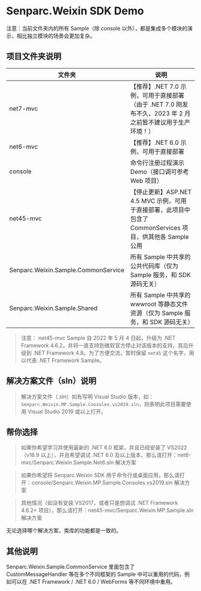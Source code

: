 # Senparc.Weixin SDK Demo

注意：当前文件夹内的所有 Sample（除 console 以外），都是集成多个模块的演示，相比独立模块的场景会更加复杂。

## 项目文件夹说明

| 文件夹 | 说明 |
|--------|--------|
|   net7-mvc      |   【推荐】.NET 7.0 示例，可用于直接部署（由于 .NET 7.0 刚发布不久，2023 年 2 月之前暂不建议用于生产环境！）
|   net6-mvc      |   【推荐】.NET 6.0 示例，可用于直接部署
|   console             |   命令行注册过程演示 Demo（接口调可参考 Web 项目）
|   net45-mvc           |   【停止更新】ASP.NET 4.5 MVC 示例，可用于直接部署，此项目中包含了 CommonServices 项目，供其他各 Sample 公用
|   Senparc.Weixin.Sample.CommonService      |   所有 Sample 中共享的公共代码库（仅为 Sample 服务，和 SDK 源码无关）
|   Senparc.Weixin.Sample.Shared             |   所有 Sample 中共享的 wwwroot 等静态文件资源（仅为 Sample 服务，和 SDK 源码无关）


> 注意： net45-mvc Sample 自 2022 年 5 月 4 日起，升级为 .NET Framework 4.6.2，并将一直支持到微软官方停止对该版本的支持，其后升级到 .NET Framework 4.8。为了方便交流，暂时保留 `net45` 这个名字，用以代表 .NET Framework Sample。

## 解决方案文件（sln）说明

> 解决方案文件（.sln）如有写明 Visual Studio 版本，如：`Senparc.Weixin.MP.Sample.Consoles.vs2019.sln`，则表明此项目需要使用 Visual Studio 2019 或以上打开。

## 帮你选择

> 如果你希望学习并使用最新的 .NET 6.0 框架，并且已经安装了 VS2022（v16.9 以上），并且希望调试 .NET 6.0 及以上版本，那么请打开：net6-mvc/Senparc.Weixin.Sample.Net6.sln 解决方案

> 如果你希望将 Senparc.Weixin SDK 用于命令行或桌面应用，那么请打开：console/Senparc.Weixin.MP.Sample.Consoles.vs2019.sln 解决方案

> 其他情况（如没有安装 VS2017，或者只是想调试 .NET Framework 4.6.2+ 项目），那么请打开：net45-mvc/Senparc.Weixin.MP.Sample.sln 解决方案

无论选择哪个解决方案，类库的功能都是一致的。



## 其他说明

Senparc.Weixin.Sample.CommonService 里面包含了 CustomMessageHandler 等在多个不同框架的 Sample 中可以重用的代码，例如可以在 .NET Framework / .NET 6.0 / WebForms 等不同环境中重用。

